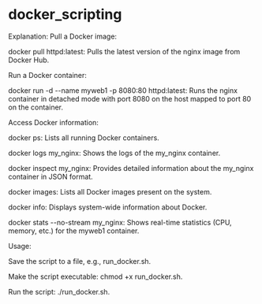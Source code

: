 # docker_scripting

Explanation:
Pull a Docker image:

docker pull httpd:latest: Pulls the latest version of the nginx image from Docker Hub.

Run a Docker container:

docker run -d --name myweb1 -p 8080:80 httpd:latest: Runs the nginx container in detached mode with port 8080 on the host mapped to port 80 on the container.

Access Docker information:

docker ps: Lists all running Docker containers.

docker logs my_nginx: Shows the logs of the my_nginx container.

docker inspect my_nginx: Provides detailed information about the my_nginx container in JSON format.

docker images: Lists all Docker images present on the system.

docker info: Displays system-wide information about Docker.

docker stats --no-stream my_nginx: Shows real-time statistics (CPU, memory, etc.) for the myweb1 container.

Usage:

Save the script to a file, e.g., run_docker.sh.

Make the script executable: chmod +x run_docker.sh.

Run the script: ./run_docker.sh.
